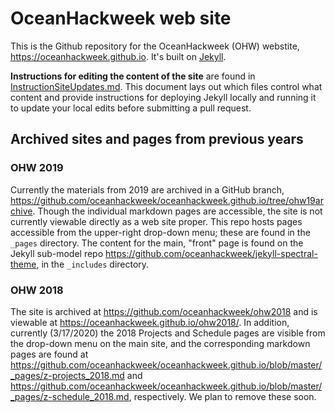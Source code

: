 # OceanHackweek web site

This is the Github repository for the OceanHackweek (OHW) webstite, https://oceanhackweek.github.io. It's built on [Jekyll](https://jekyllrb.com).

**Instructions for editing the content of the site** are found in [InstructionSiteUpdates.md](InstructionSiteUpdates.md). This document lays out which files control what content and provide instructions for deploying Jekyll locally and running it to update your local edits before submitting a pull request.


## Archived sites and pages from previous years

### OHW 2019

Currently the materials from 2019 are archived in a GitHub branch, https://github.com/oceanhackweek/oceanhackweek.github.io/tree/ohw19archive. Though the individual markdown pages are accessible, the site is not currently viewable directly as a web site proper. This repo hosts pages accessible from the upper-right drop-down menu; these are found in the `_pages` directory. The content for the main, "front" page is found on the Jekyll sub-model repo https://github.com/oceanhackweek/jekyll-spectral-theme, in the `_includes` directory.

### OHW 2018

The site is archived at https://github.com/oceanhackweek/ohw2018 and is viewable at https://oceanhackweek.github.io/ohw2018/. In addition, currently (3/17/2020) the 2018 Projects and Schedule pages are visible from the drop-down menu on the main site, and the corresponding markdown pages are found at https://github.com/oceanhackweek/oceanhackweek.github.io/blob/master/_pages/z-projects_2018.md and https://github.com/oceanhackweek/oceanhackweek.github.io/blob/master/_pages/z-schedule_2018.md, respectively. We plan to remove these soon.
